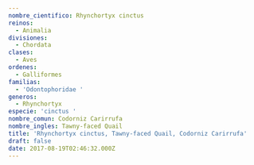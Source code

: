 ```yaml
---
nombre_cientifico: Rhynchortyx cinctus
reinos:
  - Animalia
divisiones:
  - Chordata
clases:
  - Aves
ordenes:
  - Galliformes
familias:
  - 'Odontophoridae '
generos:
  - Rhynchortyx
especie: 'cinctus '
nombre_comun: Codorniz Carirrufa
nombre_ingles: Tawny-faced Quail
title: 'Rhynchortyx cinctus, Tawny-faced Quail, Codorniz Carirrufa'
draft: false
date: 2017-08-19T02:46:32.000Z
---
```


